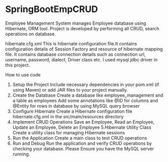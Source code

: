 # SpringBootEmpCRUD
Employee Management System manages Employee database using Hibernate, ORM tool. Project is developed by performing all CRUD, search operations on database.

hibernate.cfg.xml
This is hibernate configuration file.It contains configuration details of Session Factory and resource of hibernate mapping file. It contains database connection details such as connection url, username, password, dialect, Driver class etc. I used mysql jdbc driver in this project.

How to use code
1. Setup the Project
Include necessary dependencies in your pom.xml (if using Maven) or add JAR files to your project manually.
2. Create the Database
Create a database like employee_management and a table as employees
Add some annotations like @ID for columns and @Entity for rows in database by using MySQL query browser
3. Configure Hibernate
Create a Hibernate configuration file hibernate.cfg.xml in the src/main/resources directory
4. Implement CRUD Operations
Save an Employee, Read an Employee, Update an Employee, Delete an Employee
5.Hibernate Utility Class
Create a utility class for managing Hibernate sessions
6. Run the Application
Create a main class to test CRUD operations
7. Run and Debug
Run the application and verify CRUD operations by checking your database.
Please Ensure you have the MySQL server running.




